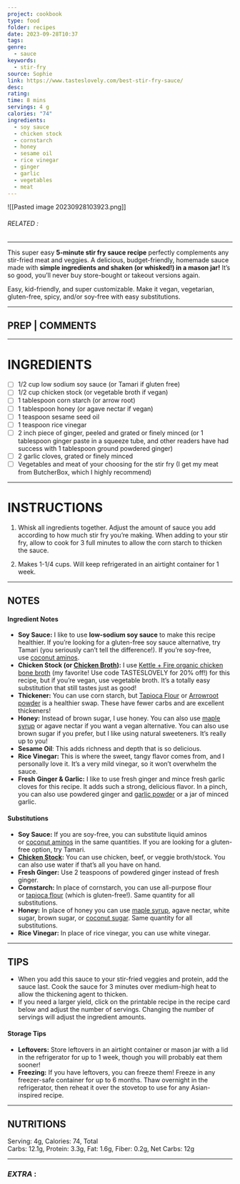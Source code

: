 ```yaml
---
project: cookbook
type: food
folder: recipes
date: 2023-09-28T10:37
tags: 
genre:
  - sauce
keywords:
  - stir-fry
source: Sophie
link: https://www.tasteslovely.com/best-stir-fry-sauce/
desc: 
rating: 
time: 8 mins
servings: 4 g
calories: "74"
ingredients:
  - soy sauce
  - chicken stock
  - cornstarch
  - honey
  - sesame oil
  - rice vinegar
  - ginger
  - garlic
  - vegetables
  - meat
---
```


![[Pasted image 20230928103923.png]]
###### *RELATED* : 
---
This super easy **5-minute stir fry sauce recipe** perfectly complements any stir-fried meat and veggies. A delicious, budget-friendly, homemade sauce made with **simple ingredients and shaken (or whisked!) in a mason jar!** It’s so good, you’ll never buy store-bought or takeout versions again.

Easy, kid-friendly, and super customizable. Make it vegan, vegetarian, gluten-free, spicy, and/or soy-free with easy substitutions.

---
## PREP | COMMENTS



---
# INGREDIENTS

- [ ] 1/2 cup low sodium soy sauce (or Tamari if gluten free)
- [ ] 1/2 cup chicken stock (or vegetable broth if vegan)
- [ ] 1 tablespoon corn starch (or arrow root)
- [ ] 1 tablespoon honey (or agave nectar if vegan)
- [ ] 1 teaspoon sesame seed oil
- [ ] 1 teaspoon rice vinegar
- [ ] 2 inch piece of ginger, peeled and grated or finely minced (or 1 tablespoon ginger paste in a squeeze tube, and other readers have had success with 1 tablespoon ground powdered ginger)
- [ ] 2 garlic cloves, grated or finely minced
- [ ] Vegetables and meat of your choosing for the stir fry (I get my meat from ButcherBox, which I highly recommend)

---
# INSTRUCTIONS

1. Whisk all ingredients together. Adjust the amount of sauce you add according to how much stir fry you’re making. When adding to your stir fry, allow to cook for 3 full minutes to allow the corn starch to thicken the sauce.
    
2. Makes 1-1/4 cups. Will keep refrigerated in an airtight container for 1 week.

---
## NOTES

#### Ingredient Notes

- **Soy Sauce:** I like to use **low-sodium soy sauce** to make this recipe healthier. If you’re looking for a gluten-free soy sauce alternative, try Tamari (you seriously can’t tell the difference!). If you’re soy-free, use [coconut aminos](https://rstyle.me/n/deujxmci6ux).
- **Chicken Stock (or [Chicken Broth](https://www.tasteslovely.com/instant-pot-chicken-stock-bone-broth-paleo-whole30-keto/)):** I use [Kettle + Fire organic chicken bone broth](https://www.kf91trk.com/S6K6H8/9B9DM/) (my favorite! Use code TASTESLOVELY for 20% off!) for this recipe, but if you’re vegan, use vegetable broth. It’s a totally easy substitution that still tastes just as good!
- **Thickener:** You can use corn starch, but [Tapioca Flour](https://rstyle.me/n/derdccci6ux) or [Arrowroot powder](https://rstyle.me/n/derddeci6ux) is a healthier swap. These have fewer carbs and are excellent thickeners!
- **Honey:** Instead of brown sugar, I use honey. You can also use [maple syrup](https://rstyle.me/n/deixavci6ux) or agave nectar if you want a vegan alternative. You can also use brown sugar if you prefer, but I like using natural sweeteners. It’s really up to you!
- **Sesame Oil**: This adds richness and depth that is so delicious.
- **Rice Vinegar:** This is where the sweet, tangy flavor comes from, and I personally love it. It’s a very mild vinegar, so it won’t overwhelm the sauce.
- **Fresh** **Ginger & Garlic:** I like to use fresh ginger and mince fresh garlic cloves for this recipe. It adds such a strong, delicious flavor. In a pinch, you can also use powdered ginger and [garlic powder](https://rstyle.me/+wh_4hEixRh2r15xcLKzb1A) or a jar of minced garlic.

#### Substitutions

- **Soy Sauce:** If you are soy-free, you can substitute liquid aminos or [coconut aminos](https://rstyle.me/n/deujxmci6ux) in the same quantities. If you are looking for a gluten-free option, try Tamari.
- **[Chicken Stock](https://www.tasteslovely.com/instant-pot-chicken-stock-bone-broth-paleo-whole30-keto/):** You can use chicken, beef, or veggie broth/stock. You can also use water if that’s all you have on hand.
- **Fresh Ginger:** Use 2 teaspoons of powdered ginger instead of fresh ginger. 
- **Cornstarch:** In place of cornstarch, you can use all-purpose flour or [tapioca flour](https://rstyle.me/n/derdccci6ux) (which is gluten-free!). Same quantity for all substitutions.
- **Honey:** In place of honey you can use [maple syrup](https://rstyle.me/n/deixavci6ux), agave nectar, white sugar, brown sugar, or [coconut sugar](https://rstyle.me/n/deuk5uci6ux). Same quantity for all substitutions.
- **Rice Vinegar:** In place of rice vinegar, you can use white vinegar.

---
## TIPS

- When you add this sauce to your stir-fried veggies and protein, add the sauce last. Cook the sauce for 3 minutes over medium-high heat to allow the thickening agent to thicken.
- If you need a larger yield, click on the printable recipe in the recipe card below and adjust the number of servings. Changing the number of servings will adjust the ingredient amounts.

#### Storage Tips

- **Leftovers:** Store leftovers in an airtight container or mason jar with a lid in the refrigerator for up to 1 week, though you will probably eat them sooner!
- **Freezing:** If you have leftovers, you can freeze them! Freeze in any freezer-safe container for up to 6 months. Thaw overnight in the refrigerator, then reheat it over the stovetop to use for any Asian-inspired recipe.

---
## NUTRITIONS

Serving: 4g, Calories: 74, Total Carbs: 12.1g, Protein: 3.3g, Fat: 1.6g, Fiber: 0.2g, Net Carbs: 12g

---
### *EXTRA* :



